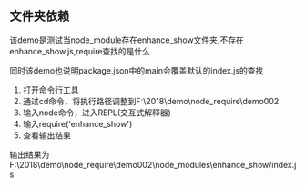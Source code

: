 ## 文件夹依赖

该demo是测试当node\_module存在enhance\_show文件夹,不存在enhance\_show.js,require查找的是什么

同时该demo也说明package.json中的main会覆盖默认的index.js的查找

1. 打开命令行工具
2. 通过cd命令，将执行路径调整到F:\2018\demo\node_require\demo002
3. 输入node命令，进入REPL(交互式解释器)
4. 输入require('enhance_show')
5. 查看输出结果

输出结果为F:\2018\demo\node\_require\demo002\node_modules\enhance\_show/index.js